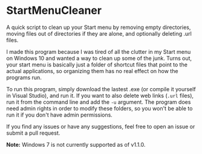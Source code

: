# StartMenuCleaner
A quick script to clean up your Start menu by removing empty directories, moving files out of directories if they are alone, and optionally deleting .url files.

I made this program because I was tired of all the clutter in my Start menu on Windows 10 and wanted a way to clean up some of the junk. Turns out, your start menu is basically just a folder of shortcut files that point to the actual applications, so organizing them has no real effect on how the programs run.

To run this program, simply download the lastest .exe (or compile it yourself in Visual Studio), and run it. If you want to also delete web links (`.url` files), run it from the command line and add the `-u` argument. The program does need admin rights in order to modify these folders, so you won't be able to run it if you don't have admin permissions.

If you find any issues or have any suggestions, feel free to open an issue or submit a pull request.

**Note:** Windows 7 is not currently supported as of v1.1.0.
